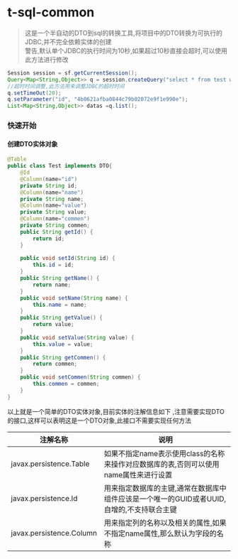 # t-sql-common
> 这是一个半自动的DTO到sql的转换工具,将项目中的DTO转换为可执行的JDBC,并不完全依赖实体的创建  
> 警告,默认单个JDBC的执行时间为10秒,如果超过10秒直接会超时,可以使用此方法进行修改  
```java
Session session = sf.getCurrentSession();
Query<Map<String,Object>> q = session.createQuery("select * from test where id=:id",HashMap.class);
//超时时间调整,此方法用来调整JDBC的超时时间
q.setTimeOut(20);
q.setParameter("id", "4b0621afba0844c79b02072e9f1e990e");
List<Map<String,Object>> datas =q.list();
```

### 快速开始
#### 创建DTO实体对象
```java
@Table
public class Test implements DTO{
	@Id
	@Column(name="id")
	private String id;
	@Column(name="name")
	private String name;
	@Column(name="value")
	private String value;
	@Column(name="commen")
	private String commen;
	public String getId() {
		return id;
	}
	
	public void setId(String id) {
		this.id = id;
	}
	public String getName() {
		return name;
	}
	public void setName(String name) {
		this.name = name;
	}
	public String getValue() {
		return value;
	}
	public void setValue(String value) {
		this.value = value;
	}
	public String getCommen() {
		return commen;
	}
	public void setCommen(String commen) {
		this.commen = commen;
	}
}
```
以上就是一个简单的DTO实体对象,目前实体的注解信息如下 ,注意需要实现DTO的接口,这样可以表明这是一个DTO对象,此接口不需要实现任何方法 

|注解名称                                                                  |说明
|-----                   |-----
|javax.persistence.Table |如果不指定name表示使用class的名称来操作对应数据库的表,否则可以使用name属性来进行设置
|javax.persistence.Id    |用来指定数据库的主键,通常在数据库中组件应该是一个唯一的GUID或者UUID,自增的,不支持联合主键
|javax.persistence.Column|用来指定列的名称以及相关的属性,如果不指定name属性,那么默认为字段的名称  




